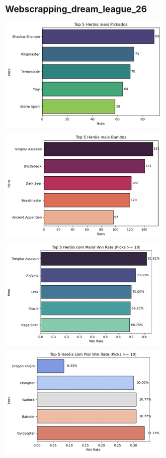 # Webscrapping_dream_league_26


![Heróis mais Pickados](/images/picks.png)

![Heróis mais Banidos](/images/bans.png)

![Heróis com maior Win Rate (com pelo menos 10 jogos)](/images/winrate.png)

![Heróis com menor Win Rate (com pelo menos 10 jogos)](/images/loserate.png)
